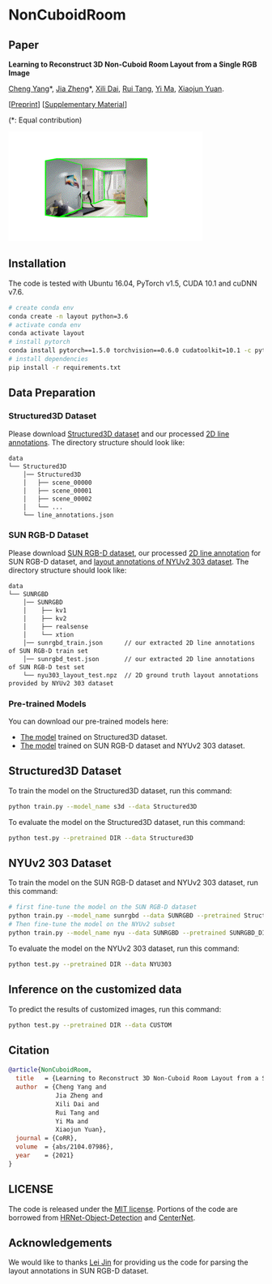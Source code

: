 # NonCuboidRoom

## Paper

**Learning to Reconstruct 3D Non-Cuboid Room Layout from a Single RGB Image**

[Cheng Yang](https://github.com/CYang0515/)\*,
[Jia Zheng](http://bertjiazheng.github.io/)\*,
[Xili Dai](https://github.com/Delay-Xili),
[Rui Tang](https://www.linkedin.com/in/rui-tang-50973488?originalSubdomain=cn),
[Yi Ma](https://people.eecs.berkeley.edu/~yima/),
[Xiaojun Yuan](https://faculty.uestc.edu.cn/yuanxiaojun/en/index.htm).

[[Preprint](https://arxiv.org/abs/2104.07986)]
[[Supplementary Material](https://drive.google.com/file/d/1J9CC8ofxt03r2s4w5bGDZLlSL7Ke8oeK/view?usp=sharing)]

(\*: Equal contribution)

<img src='figs/teaser.gif'/>

## Installation

The code is tested with Ubuntu 16.04, PyTorch v1.5, CUDA 10.1 and cuDNN v7.6.

``` bash
# create conda env
conda create -n layout python=3.6
# activate conda env
conda activate layout
# install pytorch
conda install pytorch==1.5.0 torchvision==0.6.0 cudatoolkit=10.1 -c pytorch
# install dependencies
pip install -r requirements.txt
```

## Data Preparation

### Structured3D Dataset

Please download [Structured3D dataset](https://structured3d-dataset.org/) and our processed [2D line annotations](https://drive.google.com/file/d/1b-BLlXDc323WPb0bS8Jx1dm9xX80q41d/view?usp=sharing). The directory structure should look like:

``` 
data
└── Structured3D
    │── Structured3D
    │   ├── scene_00000
    │   ├── scene_00001
    │   ├── scene_00002
    │   └── ...
    └── line_annotations.json
```

### SUN RGB-D Dataset

Please download [SUN RGB-D dataset](https://rgbd.cs.princeton.edu/), our processed [2D line annotation](https://drive.google.com/drive/folders/1mZlHSrAWALytuKUUsw_E_YmBW4OZgZS3?usp=sharing) for SUN RGB-D dataset, and [layout annotations of NYUv2 303 dataset](https://cs.stanford.edu/people/zjian/project/ICCV13DepthLayout/ICCV13DepthLayout.html). The directory structure should look like:

``` 
data
└── SUNRGBD
    │── SUNRGBD
    │    ├── kv1
    │    ├── kv2
    │    ├── realsense
    │    └── xtion
    │── sunrgbd_train.json      // our extracted 2D line annotations of SUN RGB-D train set
    │── sunrgbd_test.json       // our extracted 2D line annotations of SUN RGB-D test set
    └── nyu303_layout_test.npz  // 2D ground truth layout annotations provided by NYUv2 303 dataset
```

### Pre-trained Models

You can download our pre-trained models here:

* [The model](https://drive.google.com/file/d/1DZnnOUMh6llVwhBvb-yo9ENVmN4o42x8/view?usp=sharing) trained on Structured3D dataset.
* [The model](https://drive.google.com/file/d/1ioy5xaNvxNG5GLS8gOCfCRvSvI4NydBC/view?usp=sharing) trained on SUN RGB-D dataset and NYUv2 303 dataset.

## Structured3D Dataset

To train the model on the Structured3D dataset, run this command:

``` bash
python train.py --model_name s3d --data Structured3D
```

To evaluate the model on the Structured3D dataset, run this command:

``` bash
python test.py --pretrained DIR --data Structured3D
```

## NYUv2 303 Dataset

To train the model on the SUN RGB-D dataset and NYUv2 303 dataset, run this command:

``` bash
# first fine-tune the model on the SUN RGB-D dataset
python train.py --model_name sunrgbd --data SUNRGBD --pretrained Structure3D_DIR --split all --lr_step []
# Then fine-tune the model on the NYUv2 subset
python train.py --model_name nyu --data SUNRGBD --pretrained SUNRGBD_DIR --split nyu --lr_step [] --epochs 10
```

To evaluate the model on the NYUv2 303 dataset, run this command:

``` bash
python test.py --pretrained DIR --data NYU303
```

## Inference on the customized data

To predict the results of customized images, run this command:

``` bash
python test.py --pretrained DIR --data CUSTOM
```

## Citation

``` bibtex
@article{NonCuboidRoom,
  title   = {Learning to Reconstruct 3D Non-Cuboid Room Layout from a Single RGB Image},
  author  = {Cheng Yang and
             Jia Zheng and
             Xili Dai and
             Rui Tang and
             Yi Ma and
             Xiaojun Yuan},
  journal = {CoRR},
  volume  = {abs/2104.07986},
  year    = {2021}
}
```

## LICENSE

The code is released under the [MIT license](LICENSE). Portions of the code are borrowed from [HRNet-Object-Detection](https://github.com/HRNet/HRNet-Object-Detection) and [CenterNet](https://github.com/xingyizhou/CenterNet).

## Acknowledgements

We would like to thanks [Lei Jin](https://github.com/rxqy) for providing us the code for parsing the layout annotations in SUN RGB-D dataset.
